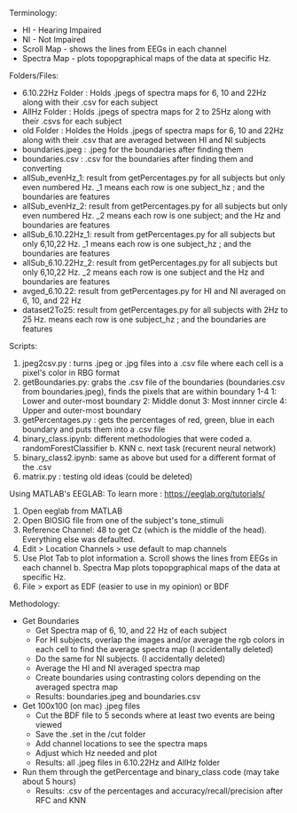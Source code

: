 Terminology:
- HI - Hearing Impaired
- NI - Not Impaired
- Scroll Map - shows the lines from EEGs in each channel
- Spectra Map - plots topopgraphical maps of the data at specific Hz.

Folders/Files:
- 6.10.22Hz Folder :      Holds .jpegs of spectra maps for 6, 10 and 22Hz along with their .csv for each subject
- AllHz Folder :          Holds .jpegs of spectra maps for 2 to 25Hz along with their .csvs for each subject
- old Folder :            Holdes the Holds .jpegs of spectra maps for 6, 10 and 22Hz along with their .csv that are averaged between HI and NI subjects
- boundaries.jpeg :       .jpeg for the boundaries after finding them
- boundaries.csv :        .csv for the boundaries after finding them and converting
- allSub_evenHz_1:        result from getPercentages.py for all subjects but only even numbered Hz. _1 means each row is one subject_hz ; and the boundaries are features
- allSub_evenHz_2:        result from getPercentages.py for all subjects but only even numbered Hz. _2 means each row is one subject; and the Hz and boundaries are features
- allSub_6.10.22Hz_1:     result from getPercentages.py for all subjects but only 6,10,22 Hz. _1 means each row is one subject_hz ; and the boundaries are features
- allSub_6.10.22Hz_2:     result from getPercentages.py for all subjects but only 6,10,22 Hz. _2 means each row is one subject and the Hz and boundaries are features
- avged_6.10.22:          result from getPercentages.py for HI and NI averaged on 6, 10, and 22 Hz
- dataset2To25:           result from getPercentages.py for all subjects with 2Hz to 25 Hz. means each row is one subject_hz ; and the boundaries are features


Scripts:
1. jpeg2csv.py :        turns .jpeg or .jpg files into a .csv file where each cell is a pixel's color in RBG format
2. getBoundaries.py:    grabs the .csv file of the boundaries (boundaries.csv from boundaries.jpeg), finds the pixels that are within boundary 1-4
                        1: Lower and outer-most boundary
                        2: Middle donut
                        3: Most innner circle
                        4: Upper and outer-most boundary
3. getPercentages.py :  gets the percentages of red, green, blue in each boundary and puts them into a .csv file
4. binary_class.ipynb:  different methodologies that were coded
                        a. randomForestClassifier
                        b. KNN
                        c. next task (recurent neural network)
5. binary_class2.ipynb: same as above but used for a different format of the .csv
6. matrix.py :          testing old ideas (could be deleted)


Using MATLAB's EEGLAB:
To learn more : https://eeglab.org/tutorials/
1. Open eeglab from MATLAB
2. Open BIOSIG file from one of the subject's tone_stimuli
3. Reference Channel: 48 to get Cz (which is the middle of the head). Everything else was defaulted.
4. Edit > Location Channels > use default to map channels
5. Use Plot Tab to plot information
    a. Scroll shows the lines from EEGs in each channel
    b. Spectra Map plots topopgraphical maps of the data at specific Hz.
6. File > export as EDF (easier to use in my opinion) or BDF

Methodology:
- Get Boundaries
    - Get Spectra map of 6, 10, and 22 Hz of each subject
    - For HI subjects, overlap the images and/or average the rgb colors in each cell to find the average spectra map (I accidentally deleted)
    - Do the same for NI subjects. (I accidentally deleted)
    - Average the HI and NI averaged spectra map
    - Create boundaries using contrasting colors depending on the averaged spectra map
    - Results: boundaries.jpeg and boundaries.csv
- Get 100x100 (on mac) .jpeg files
    - Cut the BDF file to 5 seconds where at least two events are being viewed
    - Save the .set in the /cut folder
    - Add channel locations to see the spectra maps
    - Adjust which Hz needed and plot
    - Results: all .jpeg files in 6.10.22Hz and AllHz folder
- Run them through the getPercentage and binary_class code (may take about 5 hours)
    - Results: .csv of the percentages and accuracy/recall/precision after RFC and KNN
